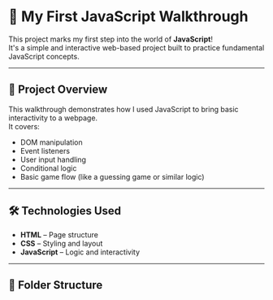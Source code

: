 # 🚀 My First JavaScript Walkthrough

This project marks my first step into the world of **JavaScript**!  
It's a simple and interactive web-based project built to practice fundamental JavaScript concepts.

---

## 📌 Project Overview

This walkthrough demonstrates how I used JavaScript to bring basic interactivity to a webpage.  
It covers:

- DOM manipulation
- Event listeners
- User input handling
- Conditional logic
- Basic game flow (like a guessing game or similar logic)

---

## 🛠 Technologies Used

- **HTML** – Page structure  
- **CSS** – Styling and layout  
- **JavaScript** – Logic and interactivity

---

## 📂 Folder Structure
